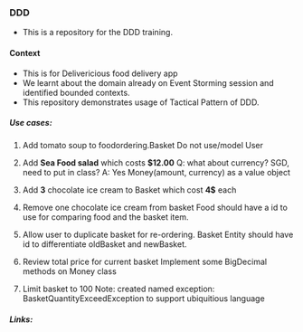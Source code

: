 ### DDD 

- This is a repository for the DDD training.

#### Context
- This is for Delivericious food delivery app
- We learnt about the domain already on Event Storming session and identified bounded contexts. 
- This repository demonstrates usage of Tactical Pattern of DDD. 

##### Use cases: 
1. Add  tomato soup to foodordering.Basket
   Do not use/model User

2. Add **Sea Food salad** which costs **$12.00**
Q: what about currency? SGD, need to put in class? 
A: Yes Money(amount, currency) as a value object

3. Add **3** chocolate ice cream to Basket which cost **4$** each

4. Remove one chocolate ice cream from basket
Food should have a id to use for comparing food and the basket item.
   
5. Allow user to duplicate basket for re-ordering. 
Basket Entity should have id to differentiate oldBasket and newBasket.

6. Review total price for current basket
Implement some BigDecimal methods on Money class
   
7. Limit basket to 100 
Note: created named exception: BasketQuantityExceedException to support ubiquitious language
##### Links: 
